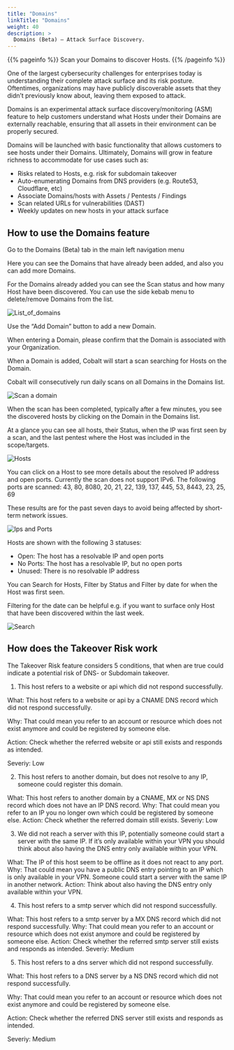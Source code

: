 ```yaml
---
title: "Domains"
linkTitle: "Domains"
weight: 40
description: >
  Domains (Beta) – Attack Surface Discovery.
---
```


{{% pageinfo %}}
Scan your Domains to discover Hosts.
{{% /pageinfo %}}

One of the largest cybersecurity challenges for enterprises today is understanding their complete attack surface and its risk posture. Oftentimes, organizations may have publicly discoverable assets that they didn’t previously know about, leaving them exposed to attack. 

Domains is an experimental attack surface discovery/monitoring (ASM) feature to help customers understand what Hosts under their Domains are externally reachable, ensuring that all assets in their environment can be properly secured.

Domains will be launched with basic functionality that allows customers to see hosts under their Domains. Ultimately, Domains will grow in feature richness to accommodate for use cases such as:

- Risks related to Hosts, e.g. risk for subdomain takeover
- Auto-enumerating Domains from DNS providers (e.g. Route53, Cloudflare, etc)
- Associate Domains/hosts with Assets / Pentests / Findings
- Scan related URLs for vulnerabilities (DAST)
- Weekly updates on new hosts in your attack surface

## How to use the Domains feature

Go to the Domains (Beta) tab in the main left navigation menu

Here you can see the Domains that have already been added, and also you can add more Domains.

For the Domains already added you can see the Scan status and how many Host have been discovered. You can use the side kebab menu to delete/remove Domains from the list.

![List_of_domains](/deepdive/listofdomains.png "List_of_domains")

Use the “Add Domain” button to add a new Domain.

When entering a Domain, please confirm that the Domain is associated with your Organization.

When a Domain is added, Cobalt will start a scan searching for Hosts on the Domain. 

Cobalt will consecutively run daily scans on all Domains in the Domains list. 

![Scan a domain](/deepdive/scanadomain.png "Scan a Domain")

When the scan has been completed, typically after a few minutes, you see the discovered hosts by clicking on the Domain in the Domains list.

At a glance you can see all hosts, their Status, when the IP was first seen by a scan, and the last pentest where the Host was included in the scope/targets.

![Hosts](/deepdive/hosts.png "List of Hosts")

You can click on a Host to see more details about the resolved IP address and open ports. Currently the scan does not support IPv6. The following ports are scanned: 43, 80, 8080, 20, 21, 22, 139, 137, 445, 53, 8443, 23, 25, 69

These results are for the past seven days to avoid being affected by short-term network issues.

![Ips and Ports](/deepdive/ipsandports.png "IPs and Ports")

Hosts are shown with the following 3 statuses:

- Open: The host has a resolvable IP and open ports
- No Ports: The host has a resolvable IP, but no open ports
- Unused: There is no resolvable IP address

You can Search for Hosts, Filter by Status and Filter by date for when the Host was first seen.

Filtering for the date can be helpful e.g. if you want to surface only Host that have been discovered within the last week.

![Search](/deepdive/search.png "Search")

## How does the Takeover Risk work

The Takeover Risk feature considers 5 conditions, that when are true could indicate a potential risk of DNS- or Subdomain takeover. 

1. This host refers to a website or api which did not respond successfully.

What: This host refers to a website or api by a CNAME DNS record which did not respond successfully.

Why: That could mean you refer to an account or resource which does not exist anymore and could be registered by someone else.

Action: Check whether the referred website or api still exists and responds as intended.

Severiy: Low

2. This host refers to another domain, but does not resolve to any IP, someone could register this domain.

What: This host refers to another domain by a CNAME, MX or NS DNS record which does not have an IP DNS record.
Why: That could mean you refer to an IP you no longer own which could be registered by someone else.
Action: Check whether the referred domain still exists.
Severiy: Low

3. We did not reach a server with this IP, potentially someone could start a server with the same IP. If it’s only available within your VPN you should think about also having the DNS entry only available within your VPN.

What: The IP of this host seem to be offline as it does not react to any port.
Why: That could mean you have a public DNS entry pointing to an IP which is only available in your VPN. Someone could start a server with the same IP in another network.
Action:  Think about also having the DNS entry only available within your VPN.

4. This host refers to a smtp server which did not respond successfully.

What: This host refers to a smtp server by a MX DNS record which did not respond successfully.
Why: That could mean you refer to an account or resource which does not exist anymore and could be registered by someone else.
Action: Check whether the referred smtp server still exists and responds as intended.
Severiy: Medium

5.	This host refers to a dns server which did not respond successfully.

What: This host refers to a DNS server by a NS DNS record which did not respond successfully.

Why: That could mean you refer to an account or resource which does not exist anymore and could be registered by someone else.

Action: Check whether the referred DNS server still exists and responds as intended.

Severiy: Medium


